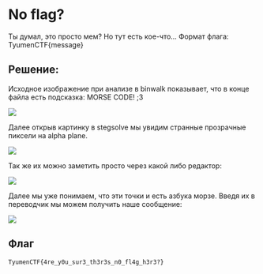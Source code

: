 # No flag?
Ты думал, это просто мем? Но тут есть кое-что…
Формат флага: TyumenCTF{message}

## Решение:
Исходное изображение при анализе в binwalk показывает, что в конце файла 
есть подсказка: MORSE CODE! ;3

![](https://github.com/lciga/TyumenCTF-2025-Writeups/blob/main/stego/No%20flag%3F/binwalk.png)

Далее открыв картинку в stegsolve мы увидим странные прозрачные пиксели на alpha plane.

![](https://github.com/lciga/TyumenCTF-2025-Writeups/blob/main/stego/No%20flag%3F/alpha.png)

Так же их можно заметить просто через какой либо редактор:

![](https://github.com/lciga/TyumenCTF-2025-Writeups/blob/main/stego/No%20flag%3F/editor.png)

Далее мы уже понимаем, что эти точки и есть азбука морзе. Введя их в переводчик мы можем получить наше сообщение:

![](https://github.com/lciga/TyumenCTF-2025-Writeups/blob/main/stego/No%20flag%3F/morse.png)
## Флаг
`TyumenCTF{4re_y0u_sur3_th3r3s_n0_fl4g_h3r3?}`